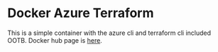 # Docker Azure Terraform
This is a simple container with the azure cli and terraform cli included OOTB. Docker hub page is [here](https://hub.docker.com/r/rzig/azure-terraform).
